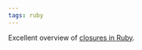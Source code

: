 ```yaml
---
tags: ruby
---
```


Excellent overview of [closures in Ruby](http://innig.net/software/ruby/closures-in-ruby.rb).
